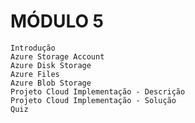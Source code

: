 # MÓDULO 5

    Introdução
    Azure Storage Account
    Azure Disk Storage
    Azure Files
    Azure Blob Storage
    Projeto Cloud Implementação - Descrição
    Projeto Cloud Implementação - Solução
    Quiz

